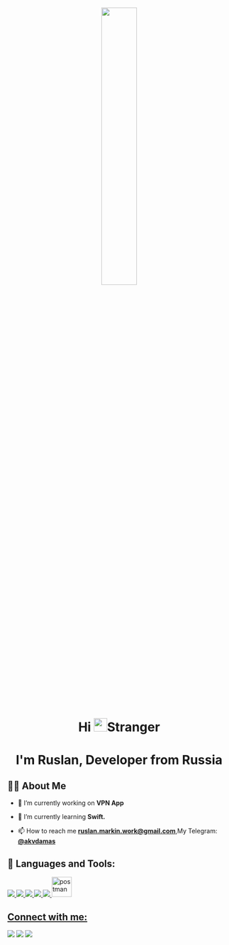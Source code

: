 

<h1 align="center"><img width="40%" height="auto" src="https://media.giphy.com/media/M9gbBd9nbDrOTu1Mqx/giphy.gif" height="125px"/></a>

<h1 align="center">Hi <img src="https://raw.githubusercontent.com/MartinHeinz/MartinHeinz/master/wave.gif" width="30px">Stranger</h1>
<h1 align="center">I'm Ruslan, Developer from Russia </h1>



## 🙋‍♂️ About Me

- 🔭 I’m currently working on **VPN App**

- 🌱 I’m currently learning **Swift.**

- 📫 How to reach me **ruslan.markin.work@gmail.com**,My Telegram: **[@akvdamas](https://t.me/akvdamas)**

## 🚀 Languages and Tools:

<p align="left"> 
    <a href="" target="_blank"> <img src="https://img.icons8.com/external-tal-revivo-tritone-tal-revivo/48/000000/external-rust-is-a-multi-paradigm-system-programming-language-logo-tritone-tal-revivo.png"/> </a>
    <a href="" target="_blank"> <img src="https://img.icons8.com/color/48/000000/swift.png"/> </a>
    <a href="" target="_blank"> <img src="https://img.icons8.com/color/48/000000/swiftui.png"/> </a> 
    <a href="https://developer.mozilla.org/en-US/docs/Web/JavaScript" target="_blank"> <img src="https://img.icons8.com/ios-filled/48/000000/solidity.png"/> </a>
  <a href="https://firebase.google.com/" target="_blank"> <img src="https://img.icons8.com/color/48/000000/firebase.png"/> </a> 
    <a href="https://postman.com" target="_blank"> <img src="https://www.vectorlogo.zone/logos/getpostman/getpostman-icon.svg" alt="postman" width="45" 
</p>

<!-- [![React Badge](https://img.shields.io/badge/-React-61DBFB?style=for-the-badge&labelColor=black&logo=react&logoColor=61DBFB)](#)  [![Javascript Badge](https://img.shields.io/badge/-Javascript-F0DB4F?style=for-the-badge&labelColor=black&logo=javascript&logoColor=F0DB4F)](#) [![Typescript Badge](https://img.shields.io/badge/-Typescript-007acc?style=for-the-badge&labelColor=black&logo=typescript&logoColor=007acc)](#) [![Nodejs Badge](https://img.shields.io/badge/-Nodejs-3C873A?style=for-the-badge&labelColor=black&logo=node.js&logoColor=3C873A)](#) [![GraphQL Badge](https://img.shields.io/badge/-GraphQl-e535ab?style=for-the-badge&labelColor=black&logo=node.js&logoColor=e535ab)](#) -->
<br/>

## Connect with me:
<p align="left">

<a href = "https://www.linkedin.com/in/ruslan-markin-41282b227"><img src="https://img.icons8.com/fluent/48/000000/linkedin.png"/></a>
<a href = "https://www.twitter.com/akudamams/"><img src="https://img.icons8.com/fluent/48/000000/twitter.png"/></a>
<a href = "https://www.instagram.com/akvdama/"><img src="https://img.icons8.com/fluent/48/000000/instagram-new.png"/></a>
<!-- <a href = "https://www.youtube.com/channel/UC-NXT1lYAOPa3lrgWXqvuHA"><img src="https://img.icons8.com/color/48/000000/youtube-play.png"/></a> -->

</p>

